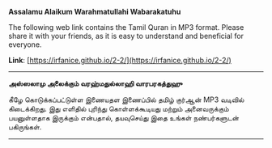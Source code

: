 **Assalamu Alaikum Warahmatullahi Wabarakatuhu**

The following web link contains the Tamil Quran in MP3 format. Please share it with your friends, as it is easy to understand and beneficial for everyone.

**Link**: [https://irfanice.github.io/2-2/](https://irfanice.github.io/2-2/)

---

**அஸ்ஸலாமு அலைக்கும் வரஹ்மதுல்லாஹி வாரபரகத்துஹு**

கீழே கொடுக்கப்பட்டுள்ள இணையதள இணைப்பில் தமிழ் குர்ஆன் MP3 வடிவில் கிடைக்கிறது. இது எளிதில் புரிந்து கொள்ளக்கூடியது மற்றும் அனைவருக்கும் பயனுள்ளதாக இருக்கும் என்பதால், தயவுசெய்து இதை உங்கள் நண்பர்களுடன் பகிருங்கள்.

--- 


